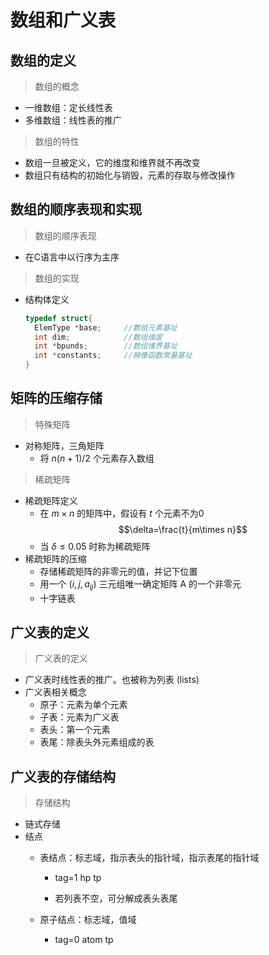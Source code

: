 <link rel=stylesheet href=style.css>

# **数组和广义表**

## **数组的定义**
> 数组的概念
- 一维数组：定长线性表
- 多维数组：线性表的推广
> 数组的特性
- 数组一旦被定义，它的维度和维界就不再改变
- 数组只有结构的初始化与销毁，元素的存取与修改操作

## **数组的顺序表现和实现**
> 数组的顺序表现
- 在C语言中以行序为主序
> 数组的实现
- 结构体定义
  ```c++
  typedef struct{
    ElemType *base;     //数组元素基址
    int dim;            //数组维度
    int *bpunds;        //数组维界基址
    int *constants;     //映像函数常量基址
  }
  ```

## **矩阵的压缩存储**
> 特殊矩阵
- 对称矩阵，三角矩阵
  - 将 $n(n+1)/2$ 个元素存入数组
> 稀疏矩阵
- 稀疏矩阵定义
  - 在 $m\times n$ 的矩阵中，假设有 $t$ 个元素不为0
    $$\delta=\frac{t}{m\times n}$$
  - 当 $\delta\leq0.05$ 时称为稀疏矩阵
- 稀疏矩阵的压缩
  - 存储稀疏矩阵的非零元的值，并记下位置
  - 用一个 $(i,j,a_{ij})$ <span class=imp>三元组</span>唯一确定矩阵 A 的一个非零元
  - <span class=imp> 十字链表 </span>

## **广义表的定义**
> 广义表的定义
- 广义表时线性表的推广。也被称为列表 (lists)
- 广义表相关概念
  - 原子：元素为单个元素
  - 子表：元素为广义表
  - 表头：第一个元素
  - 表尾：除表头外元素组成的表

## **广义表的存储结构**
> 存储结构
- 链式存储
- 结点
  - 表结点：标志域，指示表头的指针域，指示表尾的指针域

    - <span class=box>tag=1</span><span class=box> hp</span><span class=box> tp</span>
  
    - 若列表不空，可分解成表头表尾
  - 原子结点：标志域，值域

    - <span class=box>tag=0</span><span class=box> atom</span><span class=box> tp</span>